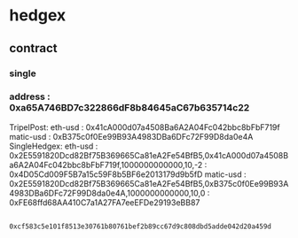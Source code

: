 # hedgex
## contract
### single
### address : 0xa65A746BD7c322866dF8b84645aC67b635714c22

TripelPost:
eth-usd     : 0x41cA000d07a4508Ba6A2A04Fc042bbc8bFbF719f
matic-usd   : 0xB375c0f0Ee99B93A4983DBa6DFc72F99D8da0e4A
SingleHedgex:
eth-usd     : 0x2E5591820Dcd82Bf75B369665Ca81eA2Fe54BfB5,0x41cA000d07a4508Ba6A2A04Fc042bbc8bFbF719f,1000000000000,10,-2
            : 0x4D05Cd009F5B7a15c59F8b5BF6e2013179d9b5fD
matic-usd   : 0x2E5591820Dcd82Bf75B369665Ca81eA2Fe54BfB5,0xB375c0f0Ee99B93A4983DBa6DFc72F99D8da0e4A,1000000000000,10,0
            : 0xFE68ffd68AA410C7a1A27FA7eeEFDe29193eBB87

            0xcf583c5e101f8513e30761b80761bef2b89cc67d9c808dbd5adde042d20a459d